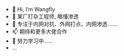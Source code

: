 - 👋 Hi, I’m Wangfly
- 👀 某厂打杂工程师, 略懂渗透
- 🌱 专注于内网对抗、外网打点、内网渗透.......
- 📫 期待和更多大佬合作
- 🤚 努力学习中......
- ...

<!---
wangfly-me/wangfly-me is a ✨ special ✨ repository because its `README.md` (this file) appears on your GitHub profile.
You can click the Preview link to take a look at your changes.
--->
